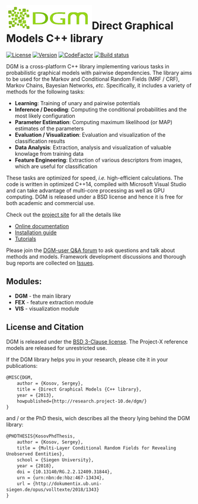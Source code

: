 <img align="left" src="doc/DGM logo.jpg">

# Direct Graphical Models C++ library

[![License](https://img.shields.io/badge/license-BSD%203--Clause-green.svg)](License.txt)
[![Version](https://img.shields.io/github/release/Project-10/DGM.svg)](https://github.com/Project-10/DGM/releases)
[![CodeFactor](https://www.codefactor.io/repository/github/project-10/dgm/badge)](https://www.codefactor.io/repository/github/project-10/dgm)
[![Build status](https://ci.appveyor.com/api/projects/status/0phsc4anotab6pvv?svg=true)](https://ci.appveyor.com/project/ProjectX/dgm)

DGM is a cross-platform C++ library implementing various tasks in probabilistic graphical models with pairwise 
dependencies. The library aims to be used for the Markov and Conditional Random Fields (MRF / CRF),
Markov Chains, Bayesian Networks, _etc_. Specifically, it includes a variety of methods for the following tasks:
* __Learning__: Training of unary and pairwise potentials
* __Inference / Decoding__: Computing the conditional probabilities and the most likely configuration
* __Parameter Estimation__: Computing maximum likelihood (or MAP) estimates of the parameters
* __Evaluation / Visualization__: Evaluation and visualization of the classification results
* __Data Analysis__: Extraction, analysis and visualization of valuable knowlage from training data
* __Feature Engineering__: Extraction of various descriptors from images, which are useful for classification

These tasks are optimized for speed, _i.e._ high-efficient calculations. The code is written in optimized C++14, compiled with Microsoft Visual Studio and can take advantage of multi-core processing as well as GPU computing. DGM is released under a BSD license and hence it is free for both academic and commercial use.

Check out the [project site](http://research.project-10.de/dgm/) for all the details like

- [Online documentation](http://research.project-10.de/dgmdoc/)
- [Installation guide](http://research.project-10.de/dgmdoc/a01010.html)
- [Tutorials](http://research.project-10.de/dgmdoc/a01011.html)

Please join the [DGM-user Q&A forum](http://project-10.de/forum/viewforum.php?f=31) to ask questions and talk about methods and models.
Framework development discussions and thorough bug reports are collected on [Issues](https://github.com/Project-10/DGM/issues).

## Modules:

- __DGM__ - the main library
- __FEX__ - feature extraction module
- __VIS__ - visualization module

## License and Citation

DGM is released under the [BSD 3-Clause license](https://github.com/Project-10/DGM/blob/master/License.txt).
The Project-X reference models are released for unrestricted use.

If the DGM library helps you in your research, please cite it in your publications:

    @MISC{DGM,
    	author = {Kosov, Sergey},
    	title = {Direct Graphical Models {C++ library},
    	year = {2013},
        howpublished={http://research.project-10.de/dgm/}
    }

and / or the PhD thesis, wich describes all the theory lying behind the DGM library:

    @PHDTHESIS{KosovPhdThesis,
        author = {Kosov, Sergey},
        title = {Multi-Layer Conditional Random Fields for Revealing Unobserved Eentities},
        school = {Siegen University},
        year = {2018},
        doi = {10.13140/RG.2.2.12409.31844},
        urn = {urn:nbn:de:hbz:467-13434},
        url = {http://dokumentix.ub.uni-siegen.de/opus/volltexte/2018/1343}
    }
